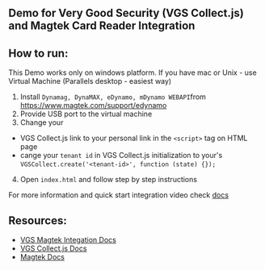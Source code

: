 ## Demo for Very Good Security (VGS Collect.js) and Magtek Card Reader Integration

## How to run:
This Demo works only on windows platform.
If you have mac or Unix - use Virtual Machine (Parallels desktop - easiest way)

1. Install `Dynamag, DynaMAX, eDynamo, mDynamo WEBAPI`from https://www.magtek.com/support/edynamo
2. Provide USB port to the virtual machine
3. Change your 
- VGS Collect.js link to your personal link in the `<script>` tag on HTML page
- cange your `tenant id` in VGS Collect.js initialization to your's `VGSCollect.create('<tenant-id>', function (state) {});`
4. Open `index.html` and follow step by step instructions

For more information and quick start integration video check [docs](https://www.verygoodsecurity.com/docs/integrations/magtek)


## Resources:
- [VGS Magtek Integation Docs](https://www.verygoodsecurity.com/docs/integrations/magtek)
- [VGS Collect.js Docs](https://www.verygoodsecurity.com/docs/vgs-collect/what-is-it#what-is-it)
- [Magtek Docs](https://www.magtek.com/content/documentationfiles/d998200207.pdf)
